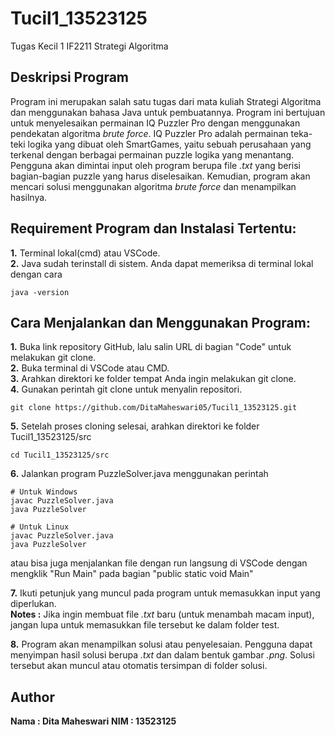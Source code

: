 # Tucil1_13523125
Tugas Kecil 1 IF2211 Strategi Algoritma

## **Deskripsi Program**
Program ini merupakan salah satu tugas dari mata kuliah Strategi Algoritma dan menggunakan bahasa Java untuk pembuatannya. Program ini bertujuan untuk menyelesaikan permainan IQ Puzzler Pro dengan menggunakan pendekatan algoritma *brute force*. IQ Puzzler Pro adalah permainan teka-teki logika yang dibuat oleh SmartGames, yaitu sebuah perusahaan yang terkenal dengan berbagai permainan puzzle logika yang menantang. Pengguna akan dimintai input oleh program berupa file *.txt* yang berisi bagian-bagian puzzle yang harus diselesaikan. Kemudian, program akan mencari solusi menggunakan algoritma *brute force* dan menampilkan hasilnya.

## Requirement Program dan Instalasi Tertentu:
**1.** Terminal lokal(cmd) atau VSCode.  
**2.** Java sudah terinstall di sistem. Anda dapat memeriksa di terminal lokal dengan cara
```
java -version
```

## Cara Menjalankan dan Menggunakan Program:
  **1.** Buka link repository GitHub, lalu salin URL di bagian "Code" untuk melakukan git clone.  
  **2.** Buka terminal di VSCode atau CMD.  
  **3.** Arahkan direktori ke folder tempat Anda ingin melakukan git clone.  
  **4.** Gunakan perintah git clone <URL> untuk menyalin repositori.
  ```
  git clone https://github.com/DitaMaheswari05/Tucil1_13523125.git
  ```
  **5.** Setelah proses cloning selesai, arahkan direktori ke folder Tucil1_13523125/src
  ```
  cd Tucil1_13523125/src
  ```
  **6.** Jalankan program PuzzleSolver.java menggunakan perintah
  ```
  # Untuk Windows
  javac PuzzleSolver.java
  java PuzzleSolver

  # Untuk Linux
  javac PuzzleSolver.java
  java PuzzleSolver
  ```
  atau bisa juga menjalankan file dengan run langsung di VSCode dengan mengklik "Run Main" pada bagian "public static void Main"
  
  **7.** Ikuti petunjuk yang muncul pada program untuk memasukkan input yang diperlukan.   
  **Notes :** Jika ingin membuat file *.txt* baru (untuk menambah macam input), jangan lupa untuk memasukkan file tersebut ke dalam folder test.

  **8.** Program akan menampilkan solusi atau penyelesaian. Pengguna dapat menyimpan hasil solusi berupa *.txt* dan dalam bentuk gambar *.png*. Solusi tersebut akan muncul atau otomatis tersimpan di folder solusi.

## Author
**Nama : Dita Maheswari**
**NIM : 13523125**
